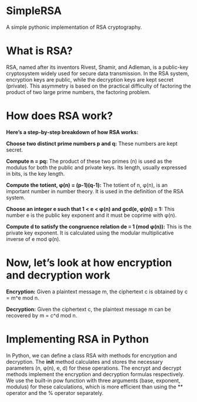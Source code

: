 # SimpleRSA
A simple pythonic implementation of RSA cryptography.

# What is RSA?
RSA, named after its inventors Rivest, Shamir, and Adleman, is a public-key cryptosystem widely used for secure data transmission. In the RSA system, encryption keys are public, while the decryption keys are kept secret (private). 
This asymmetry is based on the practical difficulty of factoring the product of two large prime numbers, the factoring problem.

# How does RSA work?
**Here’s a step-by-step breakdown of how RSA works:**

**Choose two distinct prime numbers p and q:** These numbers are kept secret.

**Compute n = pq:** The product of these two primes (n) is used as the modulus for both the public and private keys. Its length, usually expressed in bits, is the key length.

**Compute the totient, φ(n) = (p-1)(q-1):** The totient of n, φ(n), is an important number in number theory. It is used in the definition of the RSA system.

**Choose an integer e such that 1 < e < φ(n) and gcd(e, φ(n)) = 1:** This number e is the public key exponent and it must be coprime with φ(n).

**Compute d to satisfy the congruence relation de ≡ 1 (mod φ(n)):** This is the private key exponent. It is calculated using the modular multiplicative inverse of e mod φ(n).

# Now, let’s look at how encryption and decryption work

**Encryption:** Given a plaintext message m, the ciphertext c is obtained by c = m^e mod n.

**Decryption:** Given the ciphertext c, the plaintext message m can be recovered by m = c^d mod n.

# Implementing RSA in Python
In Python, we can define a class RSA with methods for encryption and decryption. The __init__ method calculates and stores the necessary parameters (n, φ(n), e, d) for these operations. 
The encrypt and decrypt methods implement the encryption and decryption formulas respectively. We use the built-in pow function with three arguments (base, exponent, modulus) for these calculations, 
which is more efficient than using the ** operator and the % operator separately.
